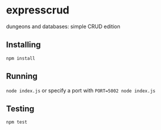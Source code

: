 # expresscrud

dungeons and databases: simple CRUD edition

## Installing

`npm install`

## Running

`node index.js` or specify a port with `PORT=5002 node index.js`

## Testing

`npm test`
